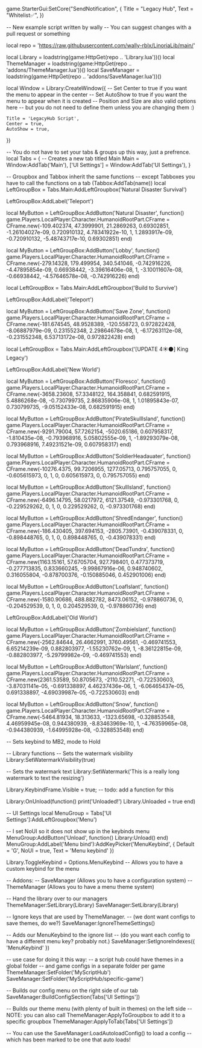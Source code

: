 game.StarterGui:SetCore("SendNotification", {
      Title = "Legacy Hub", 
      Text = "Whitelist✅",
  })
  
  -- New example script written by wally
-- You can suggest changes with a pull request or something

local repo = 'https://raw.githubusercontent.com/wally-rblx/LinoriaLib/main/'

local Library = loadstring(game:HttpGet(repo .. 'Library.lua'))()
local ThemeManager = loadstring(game:HttpGet(repo .. 'addons/ThemeManager.lua'))()
local SaveManager = loadstring(game:HttpGet(repo .. 'addons/SaveManager.lua'))()

local Window = Library:CreateWindow({
    -- Set Center to true if you want the menu to appear in the center
    -- Set AutoShow to true if you want the menu to appear when it is created
    -- Position and Size are also valid options here
    -- but you do not need to define them unless you are changing them :)

    Title = 'LegacyHub Script',
    Center = true, 
    AutoShow = true,
})

-- You do not have to set your tabs & groups up this way, just a prefrence.
local Tabs = {
    -- Creates a new tab titled Main
    Main = Window:AddTab('Main'), 
    ['UI Settings'] = Window:AddTab('UI Settings'),
}

-- Groupbox and Tabbox inherit the same functions
-- except Tabboxes you have to call the functions on a tab (Tabbox:AddTab(name))
local LeftGroupBox = Tabs.Main:AddLeftGroupbox('Natural Disaster Survival')

LeftGroupBox:AddLabel('Teleport')

local MyButton = LeftGroupBox:AddButton('Natural Disaster', function()
    game.Players.LocalPlayer.Character.HumanoidRootPart.CFrame = CFrame.new(-109.402374, 47.3999901, 21.2869263, 0.69302851, -1.26104027e-09, 0.720910132, 4.78341922e-10, 1, 1.2893917e-09, -0.720910132, -5.48743717e-10, 0.69302851)
end)

local MyButton = LeftGroupBox:AddButton('Lobby', function()
    game.Players.LocalPlayer.Character.HumanoidRootPart.CFrame = CFrame.new(-279.14328, 179.499954, 340.541046, -0.742916226, -4.47895854e-09, 0.66938442, -3.39616406e-08, 1, -3.10011607e-08, -0.66938442, -4.57646578e-08, -0.742916226)
end)

local LeftGroupBox = Tabs.Main:AddLeftGroupbox('Build to Survive')

LeftGroupBox:AddLabel('Teleport')

local MyButton = LeftGroupBox:AddButton('Save Zone', function()
    game.Players.LocalPlayer.Character.HumanoidRootPart.CFrame = CFrame.new(-181.674545, 48.9528389, -120.558723, 0.972822428, -8.06887979e-09, 0.231552348, 2.29864678e-08, 1, -6.17263112e-08, -0.231552348, 6.53713172e-08, 0.972822428)
end)

local LeftGroupBox = Tabs.Main:AddLeftGroupbox('[UPDATE 4☀️⚫️] King Legacy')

LeftGroupBox:AddLabel('New World')

local MyButton = LeftGroupBox:AddButton('Floresco', function()
    game.Players.LocalPlayer.Character.HumanoidRootPart.CFrame = CFrame.new(-3658.23608, 57.3348122, 164.358841, 0.682591915, 5.4886268e-08, -0.730799735, 2.86835906e-08, 1, 1.01895843e-07, 0.730799735, -9.05152433e-08, 0.682591915)
end)

local MyButton = LeftGroupBox:AddButton('PirateSkulllsland', function()
    game.Players.LocalPlayer.Character.HumanoidRootPart.CFrame = CFrame.new(-9291.79004, 57.7262154, -5020.65186, 0.607958317, -1.810435e-08, -0.793968916, 5.05802555e-09, 1, -1.89293079e-08, 0.793968916, 7.49231521e-09, 0.607958317)
end)

local MyButton = LeftGroupBox:AddButton('SoldierHeadauater', function()
    game.Players.LocalPlayer.Character.HumanoidRootPart.CFrame = CFrame.new(-10276.4375, 99.7206955, 1277.05713, 0.795757055, 0, -0.605615973, 0, 1, 0, 0.605615973, 0, 0.795757055)
end)

local MyButton = LeftGroupBox:AddButton('Skulllsland', function()
    game.Players.LocalPlayer.Character.HumanoidRootPart.CFrame = CFrame.new(-6496.14795, 58.0217972, 6121.37549, -0.973301768, 0, -0.229529262, 0, 1, 0, 0.229529262, 0, -0.973301768)
end)

local MyButton = LeftGroupBox:AddButton('ShredEndanger', function()
    game.Players.LocalPlayer.Character.HumanoidRootPart.CFrame = CFrame.new(-186.430405, 397.694153, -2805.73901, -0.439078331, 0, -0.898448765, 0, 1, 0, 0.898448765, 0, -0.439078331)
end)

local MyButton = LeftGroupBox:AddButton('DeadTundra', function()
    game.Players.LocalPlayer.Character.HumanoidRootPart.CFrame = CFrame.new(1163.15161, 57.6705704, 927.798401, 0.477373719, -0.277713835, 0.833660245, -9.99867916e-06, 0.948740602, 0.316055804, -0.878700376, -0.150885046, 0.452901006)
end)

local MyButton = LeftGroupBox:AddButton('Loaflslant', function()
    game.Players.LocalPlayer.Character.HumanoidRootPart.CFrame = CFrame.new(-1580.90686, 488.882782, 8473.06152, -0.978860736, 0, -0.204529539, 0, 1, 0, 0.204529539, 0, -0.978860736)
end)

LeftGroupBox:AddLabel('Old World')

local MyButton = LeftGroupBox:AddButton('Zombielslant', function()
    game.Players.LocalPlayer.Character.HumanoidRootPart.CFrame = CFrame.new(-2562.84644, 26.4662991, 3760.49561, -0.469741553, 6.65214239e-09, 0.882803977, -1.55230762e-09, 1, -8.36122815e-09, -0.882803977, -5.29799982e-09, -0.469741553)
end)

local MyButton = LeftGroupBox:AddButton('Warlslant', function()
    game.Players.LocalPlayer.Character.HumanoidRootPart.CFrame = CFrame.new(2361.53589, 50.8705673, -2110.52271, -0.722530603, -3.87031141e-05, -0.691338897, 4.46237436e-06, 1, -6.06465437e-05, 0.691338897, -4.69039987e-05, -0.722530603)
end)

local MyButton = LeftGroupBox:AddButton('Snow', function()
    game.Players.LocalPlayer.Character.HumanoidRootPart.CFrame = CFrame.new(-5464.81934, 18.313633, -1323.65698, -0.328853548, 4.46959945e-08, 0.944380939, -8.83463969e-10, 1, -4.76359965e-08, -0.944380939, -1.64995928e-08, -0.328853548)
end)

 -- Sets keybind to MB2, mode to Hold

-- Library functions
-- Sets the watermark visibility
Library:SetWatermarkVisibility(true)

-- Sets the watermark text
Library:SetWatermark('This is a really long watermark to text the resizing')

Library.KeybindFrame.Visible = true; -- todo: add a function for this

Library:OnUnload(function()
    print('Unloaded!')
    Library.Unloaded = true
end)

-- UI Settings
local MenuGroup = Tabs['UI Settings']:AddLeftGroupbox('Menu')

-- I set NoUI so it does not show up in the keybinds menu
MenuGroup:AddButton('Unload', function() Library:Unload() end)
MenuGroup:AddLabel('Menu bind'):AddKeyPicker('MenuKeybind', { Default = 'G', NoUI = true, Text = 'Menu keybind' }) 

Library.ToggleKeybind = Options.MenuKeybind -- Allows you to have a custom keybind for the menu

-- Addons:
-- SaveManager (Allows you to have a configuration system)
-- ThemeManager (Allows you to have a menu theme system)

-- Hand the library over to our managers
ThemeManager:SetLibrary(Library)
SaveManager:SetLibrary(Library)

-- Ignore keys that are used by ThemeManager. 
-- (we dont want configs to save themes, do we?)
SaveManager:IgnoreThemeSettings() 

-- Adds our MenuKeybind to the ignore list 
-- (do you want each config to have a different menu key? probably not.)
SaveManager:SetIgnoreIndexes({ 'MenuKeybind' }) 

-- use case for doing it this way: 
-- a script hub could have themes in a global folder
-- and game configs in a separate folder per game
ThemeManager:SetFolder('MyScriptHub')
SaveManager:SetFolder('MyScriptHub/specific-game')

-- Builds our config menu on the right side of our tab
SaveManager:BuildConfigSection(Tabs['UI Settings']) 

-- Builds our theme menu (with plenty of built in themes) on the left side
-- NOTE: you can also call ThemeManager:ApplyToGroupbox to add it to a specific groupbox
ThemeManager:ApplyToTab(Tabs['UI Settings'])

-- You can use the SaveManager:LoadAutoloadConfig() to load a config 
-- which has been marked to be one that auto loads!
